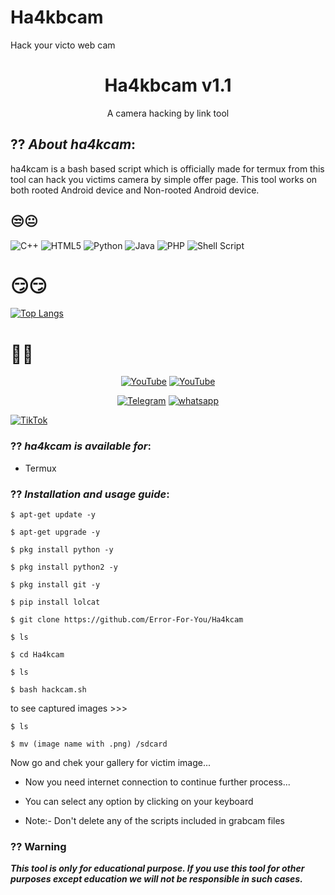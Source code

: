# Ha4kbcam
Hack your victo web cam


<h1 align="center">Ha4kbcam v1.1</h1>
<p align="center">
      A camera hacking by link tool
</p>

## ?? ***About ha4kcam***:

ha4kcam is a bash based script which is officially made for termux from this tool can hack you victims camera by simple offer page. This tool works on both rooted Android device and Non-rooted Android device.

## 😒😐

![C++](https://img.shields.io/badge/c++-%2300599C.svg?style=for-the-badge&logo=c%2B%2B&logoColor=white)    ![HTML5](https://img.shields.io/badge/html5-%23E34F26.svg?style=for-the-badge&logo=html5&logoColor=white)   ![Python](https://img.shields.io/badge/python-3670A0?style=for-the-badge&logo=python&logoColor=ffdd54)   ![Java](https://img.shields.io/badge/java-%23ED8B00.svg?style=for-the-badge&logo=java&logoColor=white)   ![PHP](https://img.shields.io/badge/php-%23777BB4.svg?style=for-the-badge&logo=php&logoColor=white)  ![Shell Script](https://img.shields.io/badge/shell_script-%23121011.svg?style=for-the-badge&logo=gnu-bash&logoColor=red)
  
# 😏😏

[![Top Langs](https://github-readme-stats.vercel.app/api/top-langs/?username=Error-For-You&langs_count=8)](https://github.com/Error-For-You/github-readme-stats)

# 🤬🤬


<p align="center">
<a href="https://github.com/Error-For-You"><img title="YouTube" src="https://img.shields.io/badge/Error-4You-brightgreen?style=for-the-badge&logo=github"></a>
<a href="https://youtube.com/channel/UCfjJgu6-VQPvcgRaygLyhqQ"><img title="YouTube" src="https://img.shields.io/badge/YouTube-Error 4 You-red?style=for-the-badge&logo=Youtube"></a>
</p>

<p align="center">
<a href="https://t.me/h4ck199"><img title="Telegram" src="https://img.shields.io/badge/Telegram-black?style=for-the-badge&logo=Telegram"></a>
<a href="https://chat.whatsapp.com/FkcQ98SucwgK1TbTfGWzsR"><img title="whatsapp" src="https://img.shields.io/badge/whatsapp-blue?style=for-the-badge&logo=whatsapp"></a>

<a href="https://chat.whatsapp.com/FkcQ98SucwgK1TbTfGWzsR">![TikTok](https://img.shields.io/badge/H4CK.LK-%23000000.svg?style=for-the-badge&logo=TikTok&logoColor=FF0F00)</a>
</p>

### ?? ***ha4kcam is available for***:

* Termux

### ?? ***Installation and usage guide***:
```
$ apt-get update -y
```
```
$ apt-get upgrade -y
```
```
$ pkg install python -y
```
```
$ pkg install python2 -y
```
```
$ pkg install git -y
```
```
$ pip install lolcat
```
```
$ git clone https://github.com/Error-For-You/Ha4kcam
```
```
$ ls
```
```
$ cd Ha4kcam
```
```
$ ls
```
```
$ bash hackcam.sh
```
to see captured images >>>

```
$ ls
```
```
$ mv (image name with .png) /sdcard
```

Now go and chek your gallery for victim image...

* Now you need internet connection to continue further process...

* You can select any option by clicking on your keyboard

* Note:- Don't delete any of the scripts included in grabcam files



### ?? Warning

***This tool is only for educational purpose. If you use this tool for other purposes except education we will not be responsible in such cases.***